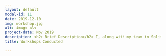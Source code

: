 ```yaml
---
layout: default
modal-id: 11
date: 2019-12-10
img: workshop.jpg
alt: image-alt
project-date: Nov 2019
description: <h2> Brief Description</h2> I, along with my team in Soliton Conducted three workshops on Computer Vision between 2016-19. I have listed the ppts, link to github repo and the parts I handled for each workshop here. Over the years, I have handled Machine learning and Deep learning in the context of computer vision and fundamentals of projective geometry in these workshops<br><br><h2> Anthill Workshop 2018</h2><ul<li> Anthill is an annual machine learning conference organised in Bangalore. We presented a 2 Day workshop on "DL and ML for computer Vision" at this conference. Link to <a href="https://anthillinside.in/2018-computer-vision-workshop/" target="_blank">the workshop</a></li><li> Link to <a href="https://github.com/dhivakark/ahws_18" target="_blank">the github repo</a></li><li> You can view <a href="./files/Day1_PPT.pdf" target="_blank">the day1 PPT</a> and <a href="./files/Day2_PPT.pdf" target="_blank"> day2 PPT2</a> here.</li><li> I handled the machine learning part of the workshop.<h2> PSG Workshop 2018</h2> PSG is a reputed college in South India. We were invited to give a two day workshop for the final year undergraduate students and faculty at PSG. Link to the <a href="http://www.psgtech.edu/Teqip_Workshop%20Feb_2018.pdf" target="_blank">workshop decription</a><ul><li>Link to <a href="https://github.com/dhivakark/psg_ws_18" target+"_blank"> github repo</a> You can view the <a href="./files/PSG_Day1.pdf" target="_blank"> Day-1 PPT</a> and <a href="./files/PSG_Day2.pdf" target="_blank"> Day-2 PPT</a> here</li><li> I handled the projective geometry and deep learning part of the workshop.</li></ul><h2>Anthill Workshop 2017</h2><ul<li> Anthill is an annual machine learning conference organised in Bangalore. We presented a one Day workshop on "DL and ML for computer Vision" at this conference. Link to <a href="https://fifthelephant.in/2017-aug-dl-and-ml-for-cv-workshop/" target="_blank">the workshop</a></li><li> Link to <a href="https://github.com/dhivakark/ahws_17" target="_blank">the github repo</a></li><li> The PPT used for this workshop is just a subset of the PPT used in 2018 workshop</li><li> I handled the whole deep learning part of the workshop.
title: Workshops Conducted 

---
```

